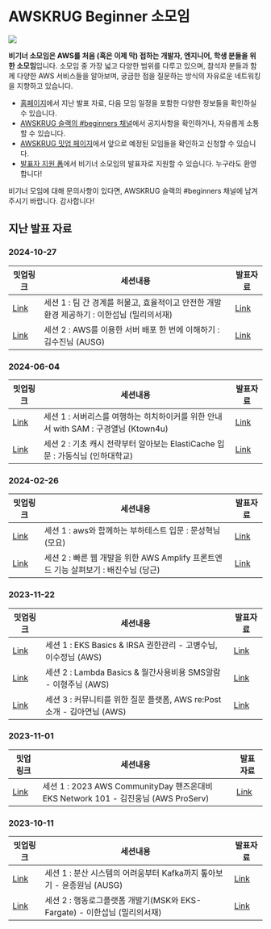 # AWSKRUG Beginner 소모임

![](https://secure.meetupstatic.com/photos/event/1/f/a/6/clean_469448102.jpeg)

**비기너 소모임은 AWS를 처음 (혹은 이제 막) 접하는 개발자, 엔지니어, 학생 분들을 위한 소모임**입니다. 소모임 중 가장 넓고 다양한 범위를 다루고 있으며, 참석자 분들과 함께 다양한 AWS 서비스들을 알아보며, 궁금한 점을 질문하는 방식의 자유로운 네트워킹을 지향하고 있습니다.

- [홈페이지](https://www.awskr.org/groups/beginners/)에서 지난 발표 자료, 다음 모임 일정을 포함한 다양한 정보들을 확인하실 수 있습니다.
- [AWSKRUG 슬랙의 #beginners 채널](https://awskrug.slack.com/archives/C360U952L)에서 공지사항을 확인하거나, 자유롭게 소통할 수 있습니다.
- [AWSKRUG 밋업 페이지](https://www.meetup.com/ko-KR/awskrug)에서 앞으로 예정된 모임들을 확인하고 신청할 수 있습니다.
- [발표자 지원 폼](https://tally.so/r/wbx7EE)에서 비기너 소모임의 발표자로 지원할 수 있습니다. 누구라도 환영합니다!

비기너 모임에 대해 문의사항이 있다면, AWSKRUG 슬랙의 #beginners 채널에 남겨주시기 바랍니다. 감사합니다!

## 지난 발표 자료
### 2024-10-27
|밋업링크|세션내용|발표자료|
|------|---|---|
|[Link](https://www.meetup.com/ko-KR/awskrug/events/303224793/)|세션 1 : 팀 간 경계를 허물고, 효율적이고 안전한 개발 환경 제공하기 : 이한섭님 (밀리의서재)|[Link](https://github.com/awskrug/beginner-group/tree/main/meetup/2024/sep_27)|
|[Link](https://www.meetup.com/ko-KR/awskrug/events/303224793/)|세션 2 : AWS를 이용한 서버 배포 한 번에 이해하기 : 김수진님 (AUSG)|[Link](https://github.com/awskrug/beginner-group/tree/main/meetup/2024/sep_27)|
### 2024-06-04
|밋업링크|세션내용|발표자료|
|------|---|---|
|[Link](https://www.meetup.com/ko-KR/awskrug/events/301170960/)|세션 1 : 서버리스를 여행하는 히치하이커를 위한 안내서 with SAM : 구경열님 (Ktown4u)|[Link](https://github.com/awskrug/beginner-group/tree/main/meetup/2024/jun_4)|
|[Link](https://www.meetup.com/ko-KR/awskrug/events/301170960/)|세션 2 : 기초 캐시 전략부터 알아보는 ElastiCache 입문 : 가동식님 (인하대학교)|[Link](https://github.com/awskrug/beginner-group/tree/main/meetup/2024/jun_4)|

### 2024-02-26
|밋업링크|세션내용|발표자료|
|------|---|---|
|[Link](https://www.meetup.com/ko-KR/awskrug/events/299304520/)|세션 1 : aws와 함께하는 부하테스트 입문 : 문성혁님 (모요)|[Link](https://github.com/awskrug/beginner-group/tree/main/meetup/2024/feb_26)|
|[Link](https://www.meetup.com/ko-KR/awskrug/events/299304520/)|세션 2 : 빠른 웹 개발을 위한 AWS Amplify 프론트엔드 기능 살펴보기 : 배진수님 (당근)|[Link](https://github.com/awskrug/beginner-group/tree/main/meetup/2024/feb_26)|

### 2023-11-22
|밋업링크|세션내용|발표자료|
|------|---|---|
|[Link](https://www.meetup.com/ko-KR/awskrug/events/297395088/)|세션 1 : EKS Basics & IRSA 권한관리 - 고병수님, 이수정님 (AWS)|[Link](https://github.com/awskrug/beginner-group/tree/main/meetup/2023/nov_22)|
|[Link](https://www.meetup.com/ko-KR/awskrug/events/297395088/)|세션 2 : Lambda Basics & 월간사용비용 SMS알람 - 이형주님 (AWS)|[Link](https://github.com/awskrug/beginner-group/tree/main/meetup/2023/nov_22)|
|[Link](https://www.meetup.com/ko-KR/awskrug/events/297395088/)|세션 3 : 커뮤니티를 위한 질문 플랫폼, AWS re:Post 소개 - 김아연님 (AWS)|[Link](https://github.com/awskrug/beginner-group/tree/main/meetup/2023/nov_22/)| 

### 2023-11-01
|밋업링크|세션내용|발표자료|
|------|---|---|
|[Link](https://www.meetup.com/awskrug/events/296716236/)|세션 1 : 2023 AWS CommunityDay 핸즈온대비 EKS Network 101 - 김진웅님 (AWS ProServ)|[Link](https://github.com/awskrug/beginner-group/tree/main/meetup/2023/nov_1)|

### 2023-10-11
|밋업링크|세션내용|발표자료|
|------|---|---|
|[Link](https://www.meetup.com/ko-KR/awskrug/events/296202175/)|세션 1 : 분산 시스템의 어려움부터 Kafka까지 톺아보기 - 윤종원님 (AUSG)|[Link](https://github.com/awskrug/beginner-group/tree/main/meetup/2023/oct_11)|
|[Link](https://www.meetup.com/ko-KR/awskrug/events/296202175/)|세션 2 : 행동로그플랫폼 개발기(MSK와 EKS-Fargate) - 이한섭님 (밀리의서재)|[Link](https://github.com/awskrug/beginner-group/tree/main/meetup/2023/oct_11)|
